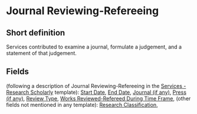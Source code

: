 # Journal Reviewing-Refereeing
## Short definition
Services contributed to examine a journal, formulate a judgement, and a statement of that judgement.
## Fields
(following a description of Journal Reviewing-Refereeing in the [Services - Research Scholarly](../Templates/Services%20-%20Research%20Scholarly.md) template):
[Start Date](../Object-Fields/Journal%20Reviewing-Refereeing/Start%20Date.md),
[End Date](../Object-Fields/Journal%20Reviewing-Refereeing/End%20Date.md),
[Journal (if any)](../Object-Fields/Journal%20Reviewing-Refereeing/Journal%20(if%20any).md),
[Press (if any)](../Object-Fields/Journal%20Reviewing-Refereeing/Press%20(if%20any).md),
[Review Type](../Object-Fields/Journal%20Reviewing-Refereeing/Review%20Type.md),
[Works Reviewed-Refereed During Time Frame](../Object-Fields/Journal%20Reviewing-Refereeing/Works%20Reviewed-Refereed%20During%20Time%20Frame.md),
(other fields not mentioned in any template):
[Research Classification](../Object-Fields/Journal%20Reviewing-Refereeing/Research%20Classification.md),

